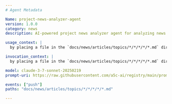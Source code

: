 ```yaml
---
# Agent Metadata

Name: project-news-analyzer-agent
version: 1.0.0
category: news
description: AI-powered project news analyzer agent for analyzing news articles and generating insights, recommendations, and action items for projects in the repository.

usage_context: |
  by placing a file in the `docs/news/articles/topics/*/*/*/*/*.md` directory, the agent will be invoked to analyze the news article and generate insights, recommendations, and action items for projects in the repository.

invocation_context: |
  by placing a file in the `docs/news/articles/topics/*/*/*/*/*.md` directory, the agent will be invoked to analyze the news article and generate insights, recommendations, and action items for projects in the repository.

model: claude-3-7-sonnet-20250219
prompt-uri: https://raw.githubusercontent.com/a5c-ai/registry/main/prompts/news/project-news-analyzer-agent.prompt.md

events: ["push"]
paths: "docs/news/articles/topics/*/*/*/*/*.md"

---
```

